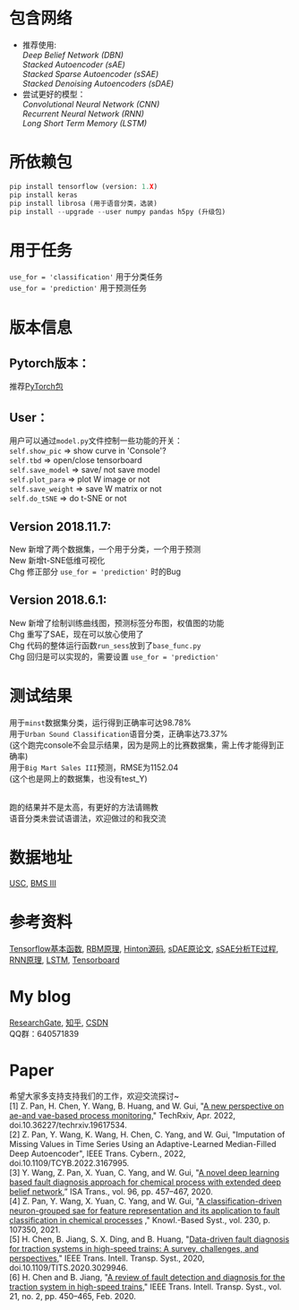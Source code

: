 # 包含网络
- 推荐使用: </br>
*Deep Belief Network (DBN)*  </br>
*Stacked Autoencoder (sAE)* </br>
*Stacked Sparse Autoencoder (sSAE)* </br>
*Stacked Denoising Autoencoders (sDAE)* </br>
- 尝试更好的模型：</br>
*Convolutional Neural Network (CNN)* </br>
*Recurrent Neural Network (RNN)* </br>
*Long Short Term Memory (LSTM)* </br>
# 所依赖包
```python
pip install tensorflow (version: 1.X)
pip install keras
pip install librosa (用于语音分类，选装)
pip install --upgrade --user numpy pandas h5py (升级包)
```
# 用于任务
`use_for = 'classification'` 用于分类任务 </br>
`use_for = 'prediction'` 用于预测任务 </br>

# 版本信息
## Pytorch版本：
推荐[PyTorch包](https://github.com/fuzimaoxinan/torch-fuzz) </br>

## User：
用户可以通过`model.py`文件控制一些功能的开关： </br>
`self.show_pic` => show curve in 'Console'? </br>
`self.tbd` => open/close tensorboard </br>
`self.save_model` => save/ not save model </br>
`self.plot_para` => plot W image or not </br>
`self.save_weight` => save W matrix or not </br>
`self.do_tSNE` => do t-SNE or not

## Version 2018.11.7:
New 新增了两个数据集，一个用于分类，一个用于预测 </br>
New 新增t-SNE低维可视化 </br>
Chg 修正部分 `use_for = 'prediction'` 时的Bug

## Version 2018.6.1:
New 新增了绘制训练曲线图，预测标签分布图，权值图的功能 </br>
Chg 重写了SAE，现在可以放心使用了 </br>
Chg 代码的整体运行函数`run_sess`放到了`base_func.py` </br>
Chg 回归是可以实现的，需要设置 `use_for = 'prediction'`

# 测试结果
用于`minst`数据集分类，运行得到正确率可达98.78% </br>
用于`Urban Sound Classification`语音分类，正确率达73.37% </br>
(这个跑完console不会显示结果，因为是网上的比赛数据集，需上传才能得到正确率)</br>
用于`Big Mart Sales III`预测，RMSE为1152.04 </br>
(这个也是网上的数据集，也没有test_Y)</br></br>

跑的结果并不是太高，有更好的方法请赐教 </br>
语音分类未尝试语谱法，欢迎做过的和我交流 </br>

# 数据地址
[USC](https://datahack.analyticsvidhya.com/contest/practice-problem-urban-sound-classification/), 
[BMS III](https://datahack.analyticsvidhya.com/contest/practice-problem-big-mart-sales-iii/) 

# 参考资料
[Tensorflow基本函数](http://www.cnblogs.com/wuzhitj/p/6431381.html), 
[RBM原理](https://blog.csdn.net/itplus/article/details/19168937), 
[Hinton源码](http://www.cs.toronto.edu/~hinton/MatlabForSciencePaper.html), 
[sDAE原论文](http://www.jmlr.org/papers/volume11/vincent10a/vincent10a.pdf), 
[sSAE分析TE过程](https://www.sciencedirect.com/science/article/pii/S0169743917302496), 
[RNN原理](https://zhuanlan.zhihu.com/p/28054589), 
[LSTM](https://www.jianshu.com/p/9dc9f41f0b29), 
[Tensorboard](https://blog.csdn.net/sinat_33761963/article/details/62433234) 

# My blog
[ResearchGate](https://www.researchgate.net/profile/Zhuofu-Pan),
[知乎](https://www.zhihu.com/people/fu-zi-36-41/posts), 
[CSDN](https://blog.csdn.net/fuzimango/article/list/) </br>
QQ群：640571839

# Paper
希望大家多支持支持我们的工作，欢迎交流探讨~</br>
[1] Z. Pan, H. Chen, Y. Wang, B. Huang, and W. Gui, "[A new perspective on ae-and vae-based process monitoring](https://www.techrxiv.org/articles/preprint/A_New_Perspective_on_AE-_and_VAE-based_Process_Monitoring/19617534)," TechRxiv, Apr. 2022, doi.10.36227/techrxiv.19617534. </br>
[2] Z. Pan, Y. Wang, K. Wang, H. Chen, C. Yang, and W. Gui, "Imputation of Missing Values in Time Series Using an Adaptive-Learned Median-Filled Deep Autoencoder", IEEE Trans. Cybern., 2022, doi.10.1109/TCYB.2022.3167995. </br>
[3] Y. Wang, Z. Pan, X. Yuan, C. Yang, and W. Gui, "[A novel deep learning based fault diagnosis approach for chemical process with extended deep belief network](https://www.sciencedirect.com/science/article/pii/S0019057819302903?via%3Dihub),” ISA Trans., vol. 96, pp. 457–467, 2020. </br>
[4] Z. Pan, Y. Wang, X. Yuan, C. Yang, and W. Gui, "[A classification-driven neuron-grouped sae for feature representation and its application to fault
classification in chemical processes](https://www.sciencedirect.com/science/article/pii/S0950705121006122) ," Knowl.-Based Syst., vol. 230, p. 107350, 2021. </br>
[5] H. Chen, B. Jiang, S. X. Ding, and B. Huang, "[Data-driven fault diagnosis for traction systems in high-speed trains: A survey, challenges, and perspectives](https://ieeexplore.ieee.org/abstract/document/9237134?casa_token=s5x0G5FMme0AAAAA:DuVqfDrkdk06Vgzx_mw1LW-QRVTHMje-3Yvf8p8-uoRPLIft02J48fkObFy_tj0yHznVbYKu)," IEEE Trans. Intell. Transp. Syst., 2020, doi.10.1109/TITS.2020.3029946. </br>
[6] H. Chen and B. Jiang, "[A review of fault detection and diagnosis for the traction system in high-speed trains](https://ieeexplore.ieee.org/abstract/document/8654208?casa_token=GLx56ooTyeAAAAAA:Csb_mMFIUGBAqbs30ozzKZMC9OYlT4klWmC-m9Xa_qIjuezRaA6kqpAGqjfugGbYIWtPFZYW)," IEEE Trans. Intell. Transp. Syst., vol. 21, no. 2, pp. 450–465, Feb. 2020. </br>
